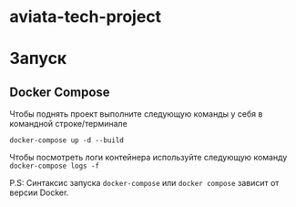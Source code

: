 # aviata-tech-project

# Запуск

## Docker Compose
Чтобы поднять проект выполните следующую команды у себя в командной строке/терминале

`docker-compose up -d --build`

Чтобы посмотреть логи контейнера используйте следующую команду `docker-compose logs -f`

P.S: Синтаксис запуска `docker-compose` или `docker compose` зависит от версии Docker.